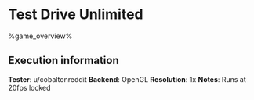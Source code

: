 # Test Drive Unlimited 

%game_overview%

## Execution information

**Tester**: u/cobaltonreddit
**Backend**: OpenGL
**Resolution**: 1x
**Notes**: Runs at 20fps locked